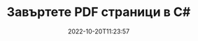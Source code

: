 ---
############################# Static ############################
layout: "auto-gen-merger"
date: 2022-10-20T11:23:57
draft: false
otherformats: xps tex epub

############################# Head ############################
head_title: "Завъртане на PDF страници в C# – Завъртане на 90, 180, 270 ъгъл"
head_description: "Завъртете определени или всички страници на документ от файл PDF под ъгъл на завъртане 90, 180, 270 с помощта на API за сливане на документи."

############################# Header ############################
title: "Завъртете PDF страници в C#"
description: "Завъртете PDF страници с няколко реда код на .NET."
bg_image: "https://cms.admin.containerize.com/templates/aspose/App_Themes/V3/images/bg/header1.png"
bg_overlay: false
button:
    enable: true
    icon: "fas fa-arrow-down"
    label: "Изтеглете безплатна пробна версия"
    link: "https://downloads.groupdocs.com/merger/net"

############################# SubMenu ############################
submenu:
    enable: true

    left:
        img_alt: "GroupDocs.Merger for .NET"
        image: "https://cms.admin.containerize.com/templates/groupdocs/images/product-logos/90x90-noborder/groupdocs-merger-net.png"
        product: "GroupDocs.Merger"
        platform: ".NET"

    middle:
        button:

            # button loop
            - link: "https://apireference.groupdocs.com/merger/net"
              text: "Справка за API"

            # button loop
            - link: "https://github.com/groupdocs-merger"
              text: "Примери за кодове"

            # button loop
            - link: "https://products.groupdocs.app/merger/family"
              text: "Демонстрации на живо"

            # button loop
            - link: "https://purchase.groupdocs.com/pricing/merger/net"
              text: "Ценообразуване"

    right:
        link_download: "https://downloads.groupdocs.com/merger"
        link_learn: "https://docs.groupdocs.com/merger/net"
        link_buy: "https://purchase.groupdocs.com"

############################# About ############################
about:
    enable: true
    title: "Относно API на GroupDocs.Merger for .NET"
    content: |
        [GroupDocs.Merger for .NET](/bg/merger/net/) предлага просто решение за безопасно обединяване и разделяне между широк набор от формати на документи, включително PDF, Microsoft Office (Word, Excel, PowerPoint , OneNote), OpenDocument, HTML, изображения и много други в приложенията на .NET. Като добавите само няколко реда от кода, изпълнете няколко операции с документи, като преместване, премахване, завъртане, размяна, извличане или промяна на ориентацията на страниците в документите. API за обединяване на документи също поддържа визуализация на страниците на документи като изображение за анализиране на структурата на документа, форматирането и съдържанието на страницата.
        
        GroupDocs.Merger API е правилният избор за корпоративни решения, които се нуждаят от функции за ротация на страницата на файла. Тези API се поддържат добре от всички основни операционни системи и платформи, включително .NET Framework, .NET Standard, .NET Core, Mono.

############################# Steps ############################
steps:
    enable: true
    title_left: "Завъртете PDF файлови страници в .NET"
    content_left: |
        [GroupDocs.Merger for .NET](/bg/merger/net/) улеснява разработчиците на C# да завъртят някои конкретни или всички страници в PDF файл на 90 , 180 или 270 ъгъл на завъртане чрез изпълнение на няколко лесни стъпки.
        
        * Инициализирайте **RotateOptions** с желания ъгъл на завъртане и номера на страници.
        * Създайте нов екземпляр на **Merger** и подайте пътя на изходния документ като параметър на конструктора.
        * Извикайте **RotatePages** и подайте обект **RotateOptions**.
        * Извикайте **Save** и посочете пътя към файла, за да запишете получения документ.

    title_right: "Системни изисквания"
    content_right: |
        API на GroupDocs.Merger for .NET се поддържат на всички основни платформи и операционни системи. Преди да изпълните кода по-долу, моля, уверете се, че имате следните предпоставки, инсталирани на вашата система.

        * Операционни системи: Microsoft Windows, Linux, MacOS
        * Среди за разработка: Visual Studio, Xamarin, MonoDevelop
        * Рамки: .NET Framework, .NET Standard, .NET Core, Mono
        * Изтеглете най-новата версия на GroupDocs.Merger for .NET от [NuGet](https://www.nuget.org/packages/groupdocs.merger)
         
    code: |
     {{% merger/additional-styles %}}
     {{< merger/code-merger title="Как да завъртате PDF файлови страници с помощта на C# примерен код">}}

        ```csharp    
        // Завъртете PDF файлови страници с помощта на GroupDocs.Merger API
        // Инициализирайте класа RotateOptions, за да посочите ъгъл на завъртане и номера на страници за завъртане
        RotateOptions rotateOptions = new RotateOptions(RotateMode.Rotate180, new int[] { 2, 3 });

        // Инстанциране на сливане с вход PDF документ
        using (Merger merger = new Merger("input.pdf"))
          {
            // Извикайте метода RotatePages и му предайте обекта RotateOptions
            merger.RotatePages(rotateOptions);
    
            // Извикайте метода Save и подайте желания път до файла, за да запазите изходния документ
            merger.Save("output.pdf");
          }
        ```
     {{< /merger/code-merger >}}

############################# Demos ############################
demos:
    enable: true
    title: "Демонстрации на живо - Завъртете PDF файлови страници онлайн"
    content: |
       Завъртете PDF файлови страници точно сега, като посетите уебсайта [GroupDocs.Merger Live Demos](https://products.groupdocs.app/splitter/rotate-pages/pdf).
       Демото на живо има следните предимства.
        
############################# About Formats ############################
about_formats:
    enable: true

############################# More Formats ############################
more_formats:
    enable: true
    title: "Завъртете страници на други формати на документи"
    content: |
        .NET документи API за сливане и разделяне за файлови формати и изображения. Завъртете някои от популярните файлови формати, както е посочено по-долу.

############################# Back to top ###############################
back_to_top:
    enable: true
---
